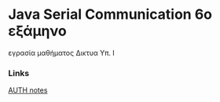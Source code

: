 # Java Serial Communication 6ο εξάμηνο
εγρασία μαθήματος Δικτυα Υπ. Ι

### Links
[AUTH notes](https://notebook.johnstef.com/)
